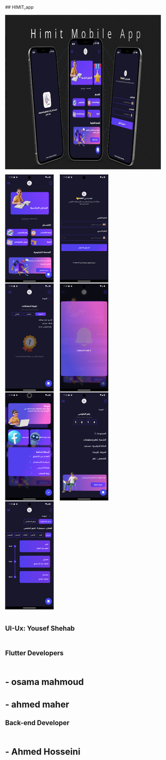 ##   H I M I T _ a p p 
 <br />
  <br />
 
  <img src="assets/AppImages/himit.jpeg"  height="500" alt="dart logo"  />


<div align="left">
  <img src="assets/AppImages/Screenshot_1721371993.png"  height="350" alt="dart logo"  />
  <img width="12" />
  <img src="assets/AppImages/Screenshot_1721372009.png" height="350" alt="dart logo"  />
  <img width="12" />
  <img src="assets/AppImages/Screenshot_1721372032.png" height="350" alt="pthon logo"  />
  <img width="12" />
  <img src="assets/AppImages/Screenshot_1721372039.png" height="350" alt="dart logo"   />
   <img width="12" />
    <img src="assets/AppImages/Screenshot_1721372058.png" height="350" alt="dart logo"   />
   <img width="12" />
   <img src="assets/AppImages/Screenshot_1721372070.png" height="350" alt="dart logo"   />
   <img width="12" />
   <img src="assets/AppImages/Screenshot_1721372092.png" height="350" alt="dart logo"   />
   <img width="12" />
  <img width="12" />
</div>
  <br />

## UI-Ux:  Yousef Shehab   <br />  <br />


## Flutter Developers  <br />  <br />
# - osama mahmoud  <br />
# - ahmed maher  <br />

## Back-end Developer  <br />  <br />
# - Ahmed Hosseini  <br />


